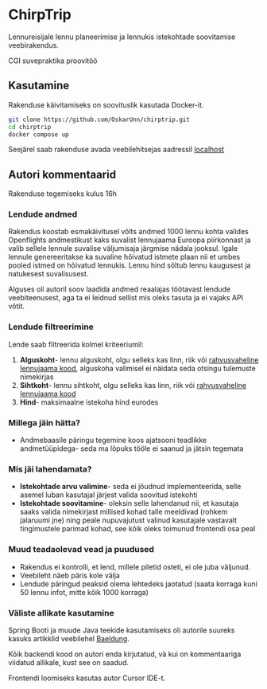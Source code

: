 # ChirpTrip

Lennureisijale lennu planeerimise ja lennukis istekohtade soovitamise veebirakendus.

CGI suvepraktika proovitöö

## Kasutamine

Rakenduse käivitamiseks on soovituslik kasutada Docker-it.

```bash
git clone https://github.com/OskarUnn/chirptrip.git
cd chirptrip
docker compose up
```

Seejärel saab rakenduse avada veebilehitsejas aadressil [localhost](http://localhost)

## Autori kommentaarid

Rakenduse tegemiseks kulus 16h

### Lendude andmed

Rakendus koostab esmakäivitusel võlts andmed 1000 lennu kohta valides Openflights andmestikust kaks suvalist lennujaama Euroopa piirkonnast ja valib sellele lennule suvalise väljumisaja järgmise nädala jooksul. Igale lennule genereeritakse ka suvaline hõivatud istmete plaan nii et umbes pooled istmed on hõivatud lennukis. Lennu hind sõltub lennu kaugusest ja natukesest suvalisusest.

Alguses oli autoril soov laadida andmed reaalajas töötavast lendude veebiteenusest, aga ta ei leidnud sellist mis oleks tasuta ja ei vajaks API võtit.

### Lendude filtreerimine

Lende saab filtreerida kolmel kriteeriumil:
1. **Alguskoht**- lennu alguskoht, olgu selleks kas linn, riik või [rahvusvaheline lennujaama kood](https://en.wikipedia.org/wiki/IATA_airport_code), alguskoha valimisel ei näidata seda otsingu tulemuste nimekirjas
2. **Sihtkoht**- lennu sihtkoht, olgu selleks kas linn, riik või [rahvusvaheline lennujaama kood](https://en.wikipedia.org/wiki/IATA_airport_code)
3. **Hind**- maksimaalne istekoha hind eurodes

### Millega jäin hätta?

- Andmebaasile päringu tegemine koos ajatsooni teadlikke andmetüüpidega- seda ma lõpuks tööle ei saanud ja jätsin tegemata

### Mis jäi lahendamata?

- **Istekohtade arvu valimine**- seda ei jõudnud implementeerida, selle asemel luban kasutajal järjest valida soovitud istekohti
- **Istekohtade soovitamine**- oleksin selle lahendanud nii, et kasutaja saaks valida nimekirjast millised kohad talle meeldivad (rohkem jalaruumi jne) ning peale nupuvajutust valinud kasutajale vastavalt tingimustele parimad kohad, see kõik oleks toimunud frontendi osa peal

### Muud teadaolevad vead ja puudused

- Rakendus ei kontrolli, et lend, millele piletid osteti, ei ole juba väljunud.
- Veebileht näeb päris kole välja
- Lendude päringud peaksid olema lehtedeks jaotatud (saata korraga kuni 50 lennu infot, mitte kõik 1000 korraga)

### Väliste allikate kasutamine

Spring Booti ja muude Java teekide kasutamiseks oli autorile suureks kasuks artikklid veebilehel [Baeldung](https://www.baeldung.com/).

Kõik backendi kood on autori enda kirjutatud, vä kui on kommentaariga viidatud allikale, kust see on saadud.

Frontendi loomiseks kasutas autor Cursor IDE-t.
